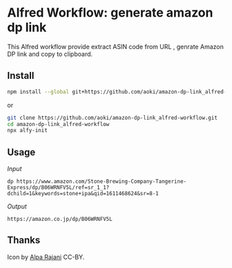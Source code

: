# Alfred Workflow: generate amazon dp link

This Alfred workflow provide extract ASIN code from URL , genrate Amazon DP link and copy to clipboard.
## Install

```sh
npm install --global git+https://github.com/aoki/amazon-dp-link_alfred-workflow.git
```

or
```sh
git clone https://github.com/aoki/amazon-dp-link_alfred-workflow.git
cd amazon-dp-link_alfred-workflow
npx alfy-init
```

## Usage
*Input*
```
dp https://www.amazon.com/Stone-Brewing-Company-Tangerine-Express/dp/B06WRNFV5L/ref=sr_1_1?dchild=1&keywords=stone+ipa&qid=1611468624&sr=8-1
```

*Output*
```
https://amazon.co.jp/dp/B06WRNFV5L
```

## Thanks

Icon by [Alpa Rajani](https://www.iconfinder.com/iconsets/most-usable-logos) CC-BY.
